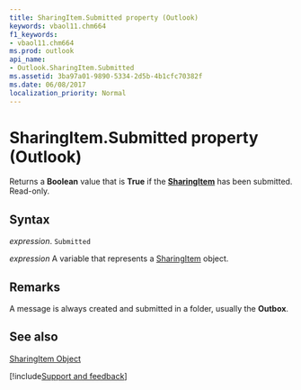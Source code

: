 ```yaml
---
title: SharingItem.Submitted property (Outlook)
keywords: vbaol11.chm664
f1_keywords:
- vbaol11.chm664
ms.prod: outlook
api_name:
- Outlook.SharingItem.Submitted
ms.assetid: 3ba97a01-9890-5334-2d5b-4b1cfc70382f
ms.date: 06/08/2017
localization_priority: Normal
---
```



# SharingItem.Submitted property (Outlook)

Returns a **Boolean** value that is **True** if the **[SharingItem](Outlook.SharingItem.md)** has been submitted. Read-only.


## Syntax

_expression_. `Submitted`

_expression_ A variable that represents a [SharingItem](Outlook.SharingItem.md) object.


## Remarks

A message is always created and submitted in a folder, usually the  **Outbox**. 


## See also


[SharingItem Object](Outlook.SharingItem.md)

[!include[Support and feedback](~/includes/feedback-boilerplate.md)]